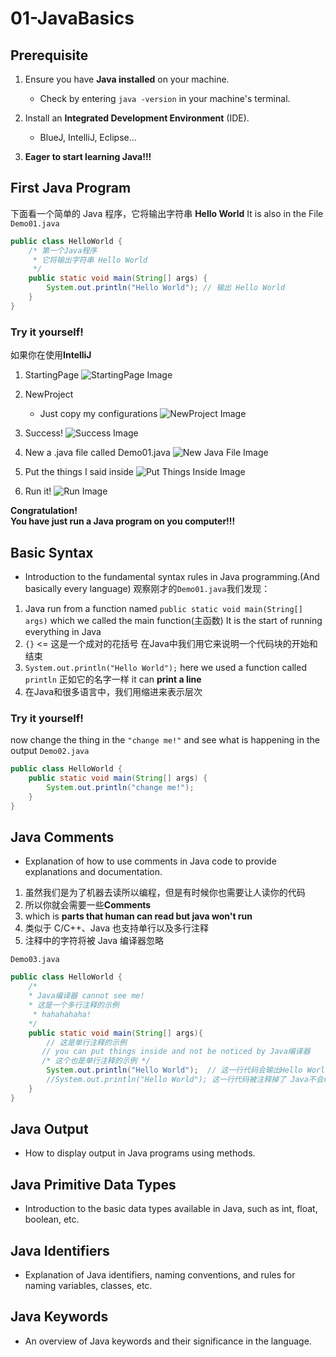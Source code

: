 # 01-JavaBasics
## Prerequisite
1. Ensure you have **Java installed** on your machine.
    - Check by entering `java -version` in your machine's terminal.

2. Install an **Integrated Development Environment** (IDE).
    - BlueJ, IntelliJ, Eclipse...

3. **Eager to start learning Java!!!**


## First Java Program 
下面看一个简单的 Java 程序，它将输出字符串 **Hello World**
It is also in the File `Demo01.java`
```java
public class HelloWorld {
    /* 第一个Java程序 
     * 它将输出字符串 Hello World
     */
    public static void main(String[] args) {
        System.out.println("Hello World"); // 输出 Hello World
    }
}
```
### Try it yourself!  
如果你在使用**IntelliJ**  
1. StartingPage
   ![StartingPage Image](https://github.com/TheCYPER/APCSAProjects/raw/main/Lesson1/Pics/1_StartingPage.png)

2. NewProject
   - Just copy my configurations
     ![NewProject Image](https://github.com/TheCYPER/APCSAProjects/raw/main/Lesson1/Pics/2_NewProject.png)

3. Success!
   ![Success Image](https://github.com/TheCYPER/APCSAProjects/raw/main/Lesson1/Pics/3_Success.png)

4. New a .java file called Demo01.java
   ![New Java File Image](https://github.com/TheCYPER/APCSAProjects/raw/main/Lesson1/Pics/4_NewJavaFile.png)

5. Put the things I said inside
   ![Put Things Inside Image](https://github.com/TheCYPER/APCSAProjects/raw/main/Lesson1/Pics/5_Copy.png)

6. Run it!
   ![Run Image](https://github.com/TheCYPER/APCSAProjects/raw/main/Lesson1/Pics/6_running.png)

**Congratulation!   
You have just run a Java program on you computer!!!**

## Basic Syntax
- Introduction to the fundamental syntax rules in Java programming.(And basically every language)
观察刚才的`Demo01.java`我们发现：
1. Java run from a function named
   `public static void main(String[] args)`
   which we called the main function(主函数)
   It is the start of running everything in Java
2. `{}` <= 这是一个成对的花括号
   在Java中我们用它来说明一个代码块的开始和结束
3. `System.out.println("Hello World");`
   here we used a function called `println`
   正如它的名字一样 it can **print a line**
4. 在Java和很多语言中，我们用缩进来表示层次

### Try it yourself!
now change the thing in the `"change me!"`
and see what is happening in the output
`Demo02.java`
```java
public class HelloWorld {
    public static void main(String[] args) {
        System.out.println("change me!");
    }
}
```

## Java Comments
- Explanation of how to use comments in Java code to provide explanations and documentation.
1. 虽然我们是为了机器去读所以编程，但是有时候你也需要让人读你的代码
2. 所以你就会需要一些**Comments**
3. which is **parts that human can read but java won't run**
4. 类似于 C/C++、Java 也支持单行以及多行注释
5. 注释中的字符将被 Java 编译器忽略

`Demo03.java`
```java
public class HelloWorld {
    /* 
    * Java编译器 cannot see me!
    * 这是一个多行注释的示例
     * hahahahaha! 
    */
    public static void main(String[] args){
        // 这是单行注释的示例
       // you can put things inside and not be noticed by Java编译器
       /* 这个也是单行注释的示例 */
        System.out.println("Hello World");  // 这一行代码会输出Hello World
        //System.out.println("Hello World"); 这一行代码被注释掉了 Java不会run这一行
    }
}
```



## Java Output
- How to display output in Java programs using methods.

## Java Primitive Data Types
- Introduction to the basic data types available in Java, such as int, float, boolean, etc.

## Java Identifiers
- Explanation of Java identifiers, naming conventions, and rules for naming variables, classes, etc.

## Java Keywords
- An overview of Java keywords and their significance in the language.
